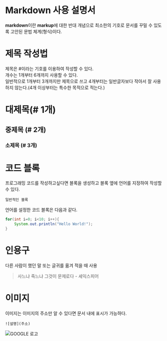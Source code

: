 # Markdown 사용 설명서

**markdown**이란 **markup**에 대한 반대 개념으로 최소한의 기호로 문서를 꾸밀 수 있도록 고안된 문법 체계(형식)이다.

# 제목 작성법

제목은 #이라는 기호를 이용하여 작성할 수 있다.  
개수는 1개부터 6개까지 사용할 수 있다.  
일반적으로 1개부터 3개까지만 제목으로 쓰고 4개부터는 일반글자보다 작아서 잘 사용하지 않는다.(4개 이상부터는 특수한 목적으로 적는다.)  
  
# 대제목(# 1개)
## 중제목 (# 2개)
### 소제목 (# 3개)

# 코드 블록

프로그래밍 코드를 작성하고싶다면 블록을 생성하고 블록 옆에 언어를 지정하여 작성할 수 있다.

```
일반적인 블록
```


언어를 설정한 코드 블록은 다음과 같다.

```java
for(int i=0; i<10; i++){
	System.out.println("Hello World!");
}
```

# 인용구

다른 사람이 했던 말 또는 글귀를 옮겨 적을 때 사용

> 사느냐 죽느냐 그것이 문제로다 - 셰익스피어

# 이미지

이미지는 이미지의 주소만 알 수 있다면 문서 내에 표시가 가능하다.

```
![설명](주소)
```

![GOOGLE 로고](https://image.rocketpunch.com/company/105846/khjeongbogyoyugweon_logo_1572925088.png?s=400x400&t=inside)